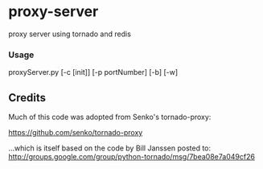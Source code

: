 proxy-server
============

proxy server using tornado and redis


### Usage
proxyServer.py [-c [init]] [-p portNumber] [-b] [-w]


## Credits

Much of this code was adopted from Senko's tornado-proxy:

https://github.com/senko/tornado-proxy

...which is itself based on the code by Bill Janssen posted to: http://groups.google.com/group/python-tornado/msg/7bea08e7a049cf26
